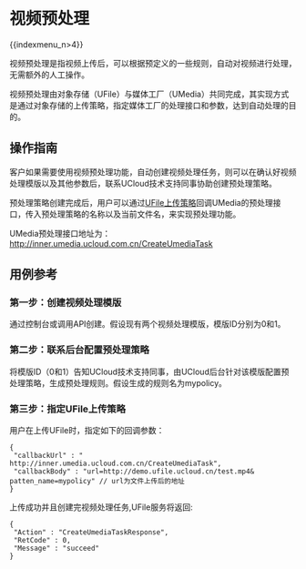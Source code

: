 # 视频预处理

{{indexmenu_n>4}}

视频预处理是指视频上传后，可以根据预定义的一些规则，自动对视频进行处理，无需额外的人工操作。

视频预处理由对象存储（UFile）与媒体工厂（UMedia）共同完成，其实现方式是通过对象存储的上传策略，指定媒体工厂的处理接口和参数，达到自动处理的目的。

## 操作指南

客户如果需要使用视频预处理功能，自动创建视频处理任务，则可以在确认好视频处理模版以及其他参数后，联系UCloud技术支持同事协助创建预处理策略。

预处理策略创建完成后，用户可以通过[UFile上传策略](https://docs.ucloud.cn/storage_cdn/ufile/putpolicy)回调UMedia的预处理接口，传入预处理策略的名称以及当前文件名，来实现预处理功能。

UMedia预处理接口地址为：<http://inner.umedia.ucloud.com.cn/CreateUmediaTask>

## 用例参考

### 第一步：创建视频处理模版

通过控制台或调用API创建。假设现有两个视频处理模版，模版ID分别为0和1。

### 第二步：联系后台配置预处理策略

将模版ID（0和1）告知UCloud技术支持同事，由UCloud后台针对该模版配置预处理策略，生成预处理规则。假设生成的规则名为mypolicy。

### 第三步：指定UFile上传策略

用户在上传UFile时，指定如下的回调参数：

    {
     "callbackUrl" : " http://inner.umedia.ucloud.com.cn/CreateUmediaTask",
     "callbackBody" : "url=http://demo.ufile.ucloud.cn/test.mp4& patten_name=mypolicy" // url为文件上传后的地址
    }

上传成功并且创建完视频处理任务,UFile服务将返回:

    {
     "Action" : "CreateUmediaTaskResponse",
     "RetCode" : 0,
     "Message" : "succeed"
    }

